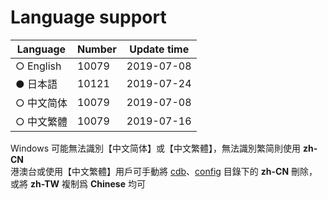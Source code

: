# Language support

| Language   | Number  | Update time |
| ---------- | ------- | ----------- |
| ○ English  |  10079  | 2019-07-08  |
| ● 日本語   |  10121  | 2019-07-24  |
| ○ 中文简体 |  10079  | 2019-07-08  |
| ○ 中文繁體 |  10079  | 2019-07-16  |

Windows 可能無法識別【中文简体】或【中文繁體】，無法識別繁简則使用 **zh-CN**<br/>
港澳台或使用【中文繁體】用戶可手動將 [cdb](https://github.com/Unicorn369/YGOPro2_Data/tree/master/cdb)、[config](https://github.com/Unicorn369/YGOPro2_Data/tree/master/config) 目錄下的 **zh-CN** 刪除，或將 **zh-TW** 複制爲 **Chinese** 均可
